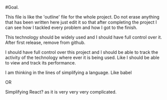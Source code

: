#Goal.

This file is like the 'outline' file for the whole project. Do not erase anything that has been written here just edit it so that after completing the project I can see how I tackled every problem and how I got to the finish.

This technology should be widely used and I should have full control over it. After first release, remove from github.

I should have full control over this project and I should be able to track the activity of the technology where ever it is being used. Like I should be able to view and track its performance.

I am thinking in the lines of simplifying a language. Like babel

OR

Simplifying React? as it is very very very complicated.
